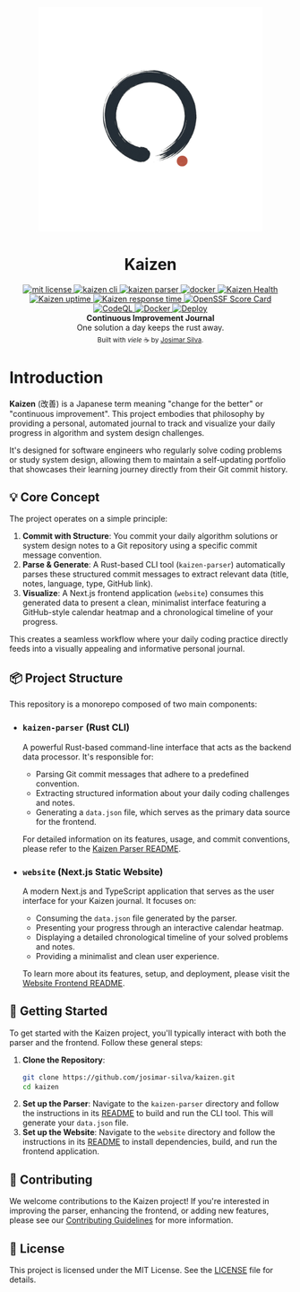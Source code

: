 <p align="center"><img src="docs/images/logo.svg" height="400" width="400" alt="Kaizen logo"></p>

<h1 align="center">Kaizen</h1>
<div align="center"> 
  <!-- MIT License -->
  <a href="./LICENSE">
    <img src="https://img.shields.io/badge/License-MIT-blue.svg" alt="mit license" />
  </a>
  <!-- CLI -->
  <a href="./kaizen-parser">
    <img src="https://img.shields.io/badge/kaizen_parser-v0.4.0-orange.svg" alt="kaizen cli" />
  </a>
  <!-- WEBSITE -->
  <a href="./website">
    <img src="https://img.shields.io/badge/kaizen_website-v0.6.0-purple.svg" alt="kaizen parser" />
  </a>
  <!-- Kaizen Nightly Builds -->
  <a href="https://github.com/josimar-silva/kaizen/actions/workflows/kaizen.yaml">
    <img src="https://github.com/josimar-silva/kaizen/actions/workflows/kaizen.yaml/badge.svg" alt="docker" />
  </a>
  <!-- Kaizen Health -->
  <a href="https://kaizen.josimar-silva.com/">
    <img src="https://uptime.from-gondor.com/api/v1/endpoints/external_kaizen-website/health/badge.svg" alt="Kaizen Health" />
  </a>
  <!-- Kaizen uptime -->
  <a href="https://kaizen.josimar-silva.com/">
    <img src="https://uptime.from-gondor.com/api/v1/endpoints/external_kaizen-website/uptimes/30d/badge.svg" alt="Kaizen uptime" />
  </a>
  <!-- Kaizen Response Time -->
  <a href="https://kaizen.josimar-silva.com/">
    <img src="https://uptime.from-gondor.com/api/v1/endpoints/external_kaizen-website/response-times/30d/badge.svg" alt="Kaizen response time" />
  </a>
  <!-- OSSF Score Card -->
  <a href="https://scorecard.dev/viewer/?uri=github.com/josimar-silva/kaizen">
    <img src="https://img.shields.io/ossf-scorecard/github.com/josimar-silva/kaizen?label=openssf" alt="OpenSSF Score Card">
  </a>
  <!-- CodeQL Advanced -->
  <a href="https://github.com/josimar-silva/kaizen/actions/workflows/codeql.yaml">
    <img src="https://github.com/josimar-silva/kaizen/actions/workflows/codeql.yaml/badge.svg" alt="CodeQL" />
  </a>
  <!-- Docker Builds -->
  <a href="https://github.com/josimar-silva/kaizen/actions/workflows/docker-website.yaml">
    <img src="https://github.com/josimar-silva/kaizen/actions/workflows/docker-website.yaml/badge.svg" alt="Docker" />
  </a>
  <!-- Deploy -->
  <a href="https://github.com/josimar-silva/kaizen/actions/workflows/deploy-website.yaml">
    <img src="https://github.com/josimar-silva/kaizen/actions/workflows/deploy-website.yaml/badge.svg" alt="Deploy" />
  </a>
</div>
<div align="center">
  <strong>Continuous Improvement Journal</strong>
</div>

<div align="center">
  One solution a day keeps the rust away.
</div>

<div align="center">
  <sub>Built with <i>viele</i> ☕️ by
  <a href="https://josimar-silva.com">Josimar Silva</a>.
</div>


# Introduction

**Kaizen** (改善) is a Japanese term meaning "change for the better" or "continuous improvement". 
This project embodies that philosophy by providing a personal, automated journal to track and visualize your daily progress in algorithm and system design challenges.

It's designed for software engineers who regularly solve coding problems or study system design, allowing them to maintain a self-updating portfolio that showcases their learning journey directly from their Git commit history.

## 💡 Core Concept

The project operates on a simple principle:

1.  **Commit with Structure**: You commit your daily algorithm solutions or system design notes to a Git repository using a specific commit message convention.
2.  **Parse & Generate**: A Rust-based CLI tool (`kaizen-parser`) automatically parses these structured commit messages to extract relevant data (title, notes, language, type, GitHub link).
3.  **Visualize**: A Next.js frontend application (`website`) consumes this generated data to present a clean, minimalist interface featuring a GitHub-style calendar heatmap and a chronological timeline of your progress.

This creates a seamless workflow where your daily coding practice directly feeds into a visually appealing and informative personal journal.

## 📦 Project Structure

This repository is a monorepo composed of two main components:

-   ### `kaizen-parser` (Rust CLI)
    A powerful Rust-based command-line interface that acts as the backend data processor. It's responsible for:
    -   Parsing Git commit messages that adhere to a predefined convention.
    -   Extracting structured information about your daily coding challenges and notes.
    -   Generating a `data.json` file, which serves as the primary data source for the frontend.

    For detailed information on its features, usage, and commit conventions, please refer to the [Kaizen Parser README](./kaizen-parser/README.md).

-   ### `website` (Next.js Static Website)
    A modern Next.js and TypeScript application that serves as the user interface for your Kaizen journal. It focuses on:
    -   Consuming the `data.json` file generated by the parser.
    -   Presenting your progress through an interactive calendar heatmap.
    -   Displaying a detailed chronological timeline of your solved problems and notes.
    -   Providing a minimalist and clean user experience.

    To learn more about its features, setup, and deployment, please visit the [Website Frontend README](./website/README.md).

## 🚀 Getting Started

To get started with the Kaizen project, you'll typically interact with both the parser and the frontend. Follow these general steps:

1.  **Clone the Repository**:
    ```bash
    git clone https://github.com/josimar-silva/kaizen.git
    cd kaizen
    ```
2.  **Set up the Parser**: Navigate to the `kaizen-parser` directory and follow the instructions in its [README](./kaizen-parser/README.md) to build and run the CLI tool. This will generate your `data.json` file.
3.  **Set up the Website**: Navigate to the `website` directory and follow the instructions in its [README](./website/README.md) to install dependencies, build, and run the frontend application.

## 🤝 Contributing

We welcome contributions to the Kaizen project! If you're interested in improving the parser, enhancing the frontend, or adding new features, please see our [Contributing Guidelines](./kaizen-parser/CONTRIBUTING.md) for more information.

## 📄 License

This project is licensed under the MIT License. See the [LICENSE](./LICENSE) file for details.
